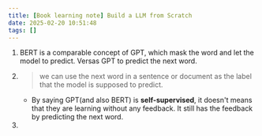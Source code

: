 ```yaml
---
title: [Book learning note] Build a LLM from Scratch
date: 2025-02-20 10:51:48
tags: []
---
```



1. BERT is a comparable concept of GPT, which mask the word and let the model to predict. Versas GPT to predict the next word.
2. > we can use the next word in a sentence or document as the label that the model is supposed to predict.
    - By saying GPT(and also BERT) is **self-supervised**, it doesn't means that they are learning without any feedback. It still has the feedback by predicting the next word. 

4. 